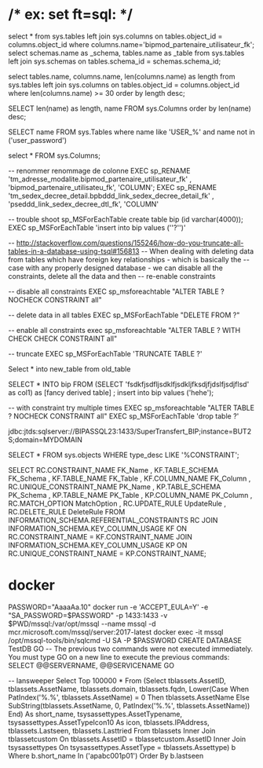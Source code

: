 # /* ex: set ft=sql: */

select * from sys.tables left join sys.columns on tables.object_id = columns.object_id where columns.name='bipmod_partenaire_utilisateur_fk';
select schemas.name as _schema, tables.name as _table from sys.tables left join sys.schemas on tables.schema_id = schemas.schema_id;

select tables.name, columns.name, len(columns.name) as length from sys.tables left join sys.columns on tables.object_id = columns.object_id where len(columns.name) >= 30 order by length desc;


SELECT len(name) as length, name FROM sys.Columns order by len(name) desc;

SELECT name FROM sys.Tables where name like 'USER_%' and name not in ('user_password')


select * FROM sys.Columns;


-- renommer renommage de colonne
EXEC sp_RENAME 'tm_adresse_modalite.bipmod_partenaire_utilisateur_fk' , 'bipmod_partenaire_utilisateu_fk', 'COLUMN';
EXEC sp_RENAME 'tm_sedex_decree_detail.bpbddd_link_sedex_decree_detail_fk' , 'pseddd_link_sedex_decree_dtl_fk', 'COLUMN'


-- trouble shoot sp_MSForEachTable
create table bip (id varchar(4000));
EXEC sp_MSForEachTable 'insert into bip values (''?'')'


-- http://stackoverflow.com/questions/155246/how-do-you-truncate-all-tables-in-a-database-using-tsql#156813
-- When dealing with deleting data from tables which have foreign key relationships - which is basically the
-- case with any properly designed database - we can disable all the constraints, delete all the data and then
-- re-enable constraints

-- disable all constraints
EXEC sp_msforeachtable "ALTER TABLE ? NOCHECK CONSTRAINT all"

-- delete data in all tables
EXEC sp_MSForEachTable "DELETE FROM ?"

-- enable all constraints
exec sp_msforeachtable "ALTER TABLE ? WITH CHECK CHECK CONSTRAINT all"


-- truncate
EXEC sp_MSForEachTable 'TRUNCATE TABLE ?'


Select * into new_table  from  old_table


SELECT * INTO bip FROM (SELECT 'fsdkfjsdfljsdklfjsdkljfksdjfjdslfjsdjflsd' as col1) as [fancy derived table] ;
insert into bip values ('hehe');



-- with constraint try multiple times
EXEC sp_msforeachtable "ALTER TABLE ? NOCHECK CONSTRAINT all"
EXEC sp_MSForEachTable 'drop table ?'

jdbc:jtds:sqlserver://BIPASSQL23:1433/SuperTransfert_BIP;instance=BUT2S;domain=MYDOMAIN

SELECT * FROM sys.objects WHERE type_desc LIKE '%CONSTRAINT';

SELECT RC.CONSTRAINT_NAME FK_Name
, KF.TABLE_SCHEMA FK_Schema
, KF.TABLE_NAME FK_Table
, KF.COLUMN_NAME FK_Column
, RC.UNIQUE_CONSTRAINT_NAME PK_Name
, KP.TABLE_SCHEMA PK_Schema
, KP.TABLE_NAME PK_Table
, KP.COLUMN_NAME PK_Column
, RC.MATCH_OPTION MatchOption
, RC.UPDATE_RULE UpdateRule
, RC.DELETE_RULE DeleteRule
FROM INFORMATION_SCHEMA.REFERENTIAL_CONSTRAINTS RC
JOIN INFORMATION_SCHEMA.KEY_COLUMN_USAGE KF ON RC.CONSTRAINT_NAME = KF.CONSTRAINT_NAME
JOIN INFORMATION_SCHEMA.KEY_COLUMN_USAGE KP ON RC.UNIQUE_CONSTRAINT_NAME = KP.CONSTRAINT_NAME;

# docker
PASSWORD="AaaaAa.10"
docker run -e 'ACCEPT_EULA=Y' -e "SA_PASSWORD=$PASSWORD" -p 1433:1433 -v $PWD/mssql:/var/opt/mssql --name mssql -d mcr.microsoft.com/mssql/server:2017-latest
docker exec -it mssql /opt/mssql-tools/bin/sqlcmd -U SA -P $PASSWORD
CREATE DATABASE TestDB
GO -- The previous two commands were not executed immediately. You must type GO on a new line to execute the previous commands:
SELECT @@SERVERNAME, @@SERVICENAME
GO


-- lansweeper
Select Top 100000 *
From (Select tblassets.AssetID,
      tblassets.AssetName,
      tblassets.domain,
      tblassets.fqdn,
      Lower(Case
        When PatIndex('%.%', tblassets.AssetName) = 0 Then tblassets.AssetName
        Else SubString(tblassets.AssetName, 0, PatIndex('%.%',
          tblassets.AssetName))
      End) As short_name,
      tsysassettypes.AssetTypename,
      tsysassettypes.AssetTypeIcon10 As icon,
      tblassets.IPAddress,
      tblassets.Lastseen,
      tblassets.Lasttried
    From tblassets
      Inner Join tblassetcustom On tblassets.AssetID = tblassetcustom.AssetID
      Inner Join tsysassettypes On tsysassettypes.AssetType =
          tblassets.Assettype) b
Where b.short_name In ('apabc001p01')
Order By b.lastseen
